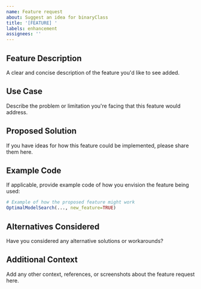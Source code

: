 ```yaml
---
name: Feature request
about: Suggest an idea for binaryClass
title: '[FEATURE] '
labels: enhancement
assignees: ''
---
```


## Feature Description
A clear and concise description of the feature you'd like to see added.

## Use Case
Describe the problem or limitation you're facing that this feature would address.

## Proposed Solution
If you have ideas for how this feature could be implemented, please share them here.

## Example Code
If applicable, provide example code of how you envision the feature being used:
```r
# Example of how the proposed feature might work
OptimalModelSearch(..., new_feature=TRUE)
```

## Alternatives Considered
Have you considered any alternative solutions or workarounds?

## Additional Context
Add any other context, references, or screenshots about the feature request here. 